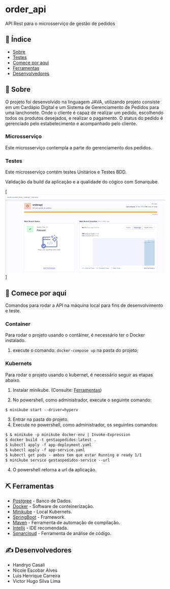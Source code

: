 # order_api

API Rest para o microsserviço de gestão de pedidos


## 📝 Índice

- [Sobre](#about)
- [Testes](#documentation)
- [Comece por aqui](#getting_started)
- [Ferramentas](#built_using)
- [Desenvolvedores](#authors)

## 🧐 Sobre <a name = "about"></a>

O projeto foi desenvolvido na linguagem JAVA, utilizando
projeto consiste em um Cardápio Digital e um Sistema de Gerenciamento de Pedidos para uma lanchonete. Onde o cliente é capaz de realizar um pedido, escolhendo todos os produtos desejados, e realizar o pagamento. O status do pedido é gerenciado pelo estabelecimento e acompanhado pelo cliente.

### Microsserviço <a name = "about"></a>

Este microsserviço contempla a parte do gerenciamento dos pedidos.

### Testes <a name = "documentation"></a>

Este microsserviço contém testes Unitários e Testes BDD.

Validação da build da aplicação e a qualidade do cógico com Sonarqube.

[<img src="images/sonarCoverage.jpg" width="764" height="248"/>]

## 🏁 Comece por aqui <a name = "getting_started"></a>

Comandos para rodar a API na máquina local para fins de desenvolvimento e teste.

### Container
Para rodar o projeto usando o contâiner, é necessário ter o Docker instalado.

1. execute o comando: `docker-compose up` na pasta do projeto;

### Kubernets
Para rodar o projeto usando o kubernet, é necessário seguir as etapas abaixo.

1. Instalar minikube. (Consulte: [Ferramentas](#built_using))

2. No powershell, como administrador, execute o seguinte comando:
```
$ minikube start --driver=hyperv
```
3. Entrar na pasta do projeto.
4. Execute no powershell, como administrador, os seguintes comandos:

```
$ & minikube -p minikube docker-env | Invoke-Expression
$ docker build -t gestaopedidos:latest .
$ kubectl apply -f app-deployment.yaml
$ kubectl apply -f app-service.yaml
$ kubectl get pods - ambos tem que estar Running e ready 1/1
$ minikube service gestaopedidos-service --url
```
4. O powershell retorna a url da aplicação.


## ⛏️ Ferramentas <a name = "built_using"></a>

- [Postgree](https://www.postgresql.org/) - Banco de Dados.
- [Docker](https://www.docker.com/products/docker-desktop/) - Software de conteinerização.
- [Minikube](https://minikube.sigs.k8s.io/docs/) - Local Kubernets.
- [SpringBoot](https://spring.io/projects/spring-boot) - Framework.
- [Maven](https://maven.apache.org/) - Ferramenta de automação de compilação.
- [Intellij](https://www.jetbrains.com/idea/download/?section=windows) - IDE recomendada.
- [Sonarcloud](https://www.jetbrains.com/idea/download/?section=windows) - Ferramenta de análise de código.

## ✍️ Desenvolvedores <a name = "authors"></a>

- Handryo Casali
- Nicole Escobar Alves
- Luis Henrique Carreira
- Victor Hugo Silva Lima